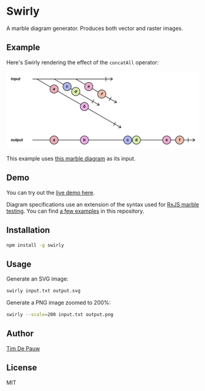 # Swirly

A marble diagram generator. Produces both vector and raster images.

## Example

Here's Swirly rendering the effect of the `concatAll` operator:

![concatAll](examples/concatAll.png)

This example uses [this marble diagram](examples/concatAll.txt) as its input.

## Demo

You can try out the [live demo here](https://swirly.timdp.now.sh/).

Diagram specifications use an extension of the syntax used for
[RxJS marble testing](https://github.com/ReactiveX/rxjs/blob/fc3d4264395d88887cae1df2de1b931964f3e684/docs_app/content/guide/testing/marble-testing.md).
You can find [a few examples](examples/) in this repository.

## Installation

```bash
npm install -g swirly
```

## Usage

Generate an SVG image:

```bash
swirly input.txt output.svg
```

Generate a PNG image zoomed to 200%:

```bash
swirly --scale=200 input.txt output.png
```

## Author

[Tim De Pauw](https://tmdpw.eu/)

## License

MIT

